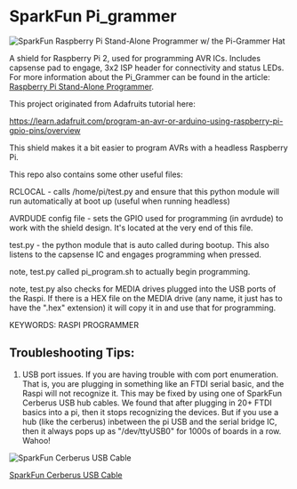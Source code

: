 SparkFun Pi_grammer
========================================

![SparkFun Raspberry Pi Stand-Alone Programmer w/ the Pi-Grammer Hat](https://cdn.sparkfun.com/r/600-600/assets/learn_tutorials/7/3/9/Pi_Grammer.jpg)

A shield for Raspberry Pi 2, used for programming AVR ICs. Includes capsense pad to engage, 3x2 ISP header for connectivity and status LEDs. For more information about the Pi_Grammer can be found in the article: [Raspberry Pi Stand-Alone Programmer](https://learn.sparkfun.com/tutorials/raspberry-pi-stand-alone-programmer).

This project originated from Adafruits tutorial here:

https://learn.adafruit.com/program-an-avr-or-arduino-using-raspberry-pi-gpio-pins/overview

This shield makes it a bit easier to program AVRs with a headless Raspberry Pi.

This repo also contains some other useful files:

RCLOCAL - calls /home/pi/test.py and ensure that this python module will run automatically at boot up (useful when running headless)

AVRDUDE config file - sets the GPIO used for programming (in avrdude) to work with the shield design. It's located at the very end of this file.

test.py - the python module that is auto called during bootup. This also listens to the capsense IC and engages programming when pressed.

note, test.py called pi_program.sh to actually begin programming.

note, test.py also checks for MEDIA drives plugged into the USB ports of the Raspi. If there is a HEX file on the MEDIA drive (any name, it just has to have the ".hex" extension) it will copy it in and use that for programming.

KEYWORDS: RASPI PROGRAMMER

## Troubleshooting Tips:

1) USB port issues. If you are having trouble with com port enumeration. That is, you are plugging in something like an FTDI serial basic, and the Raspi will not recognize it. This may be fixed by using one of SparkFun Cerberus USB hub cables. We found that after plugging in 20+ FTDI basics into a pi, then it stops recognizing the devices. But if you use a hub (like the cerberus) inbetween the pi USB and the serial bridge IC, then it always pops up as "/dev/ttyUSB0" for 1000s of boards in a row. Wahoo!

![SparkFun Cerberus USB Cable](https://cdn.sparkfun.com/r/92-92/assets/parts/8/5/3/9/12016-01.jpg)

[SparkFun Cerberus USB Cable](https://www.sparkfun.com/products/12016)


